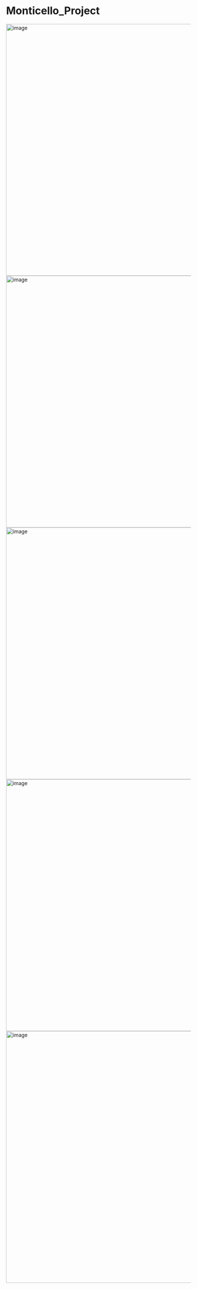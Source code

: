 # Monticello_Project
<img width="686" alt="image" src="https://user-images.githubusercontent.com/62018613/209352048-2a99f3c0-7d7b-434c-adca-f436b373a558.png">
<img width="686" alt="image" src="https://user-images.githubusercontent.com/62018613/209352433-cc40f892-bed7-4289-8eb2-1ac45fa05685.png">
<img width="686" alt="image" src="https://user-images.githubusercontent.com/62018613/209352223-542f3a92-7ddd-47fa-b8eb-97dd30c680e7.png">
<img width="686" alt="image" src="https://user-images.githubusercontent.com/62018613/209352278-d00081f0-49e0-4e41-adba-6af99d972236.png">
<img width="686" alt="image" src="https://user-images.githubusercontent.com/62018613/209352313-160fb9ea-beb6-4a50-ad00-8e68338e308f.png">

